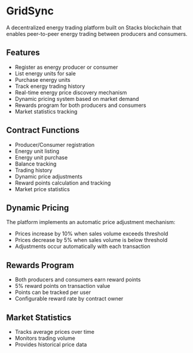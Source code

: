 # GridSync

A decentralized energy trading platform built on Stacks blockchain that enables peer-to-peer energy trading between producers and consumers.

## Features
- Register as energy producer or consumer
- List energy units for sale
- Purchase energy units
- Track energy trading history
- Real-time energy price discovery mechanism
- Dynamic pricing system based on market demand
- Rewards program for both producers and consumers
- Market statistics tracking

## Contract Functions
- Producer/Consumer registration
- Energy unit listing
- Energy unit purchase
- Balance tracking
- Trading history
- Dynamic price adjustments
- Reward points calculation and tracking
- Market price statistics

## Dynamic Pricing
The platform implements an automatic price adjustment mechanism:
- Prices increase by 10% when sales volume exceeds threshold
- Prices decrease by 5% when sales volume is below threshold
- Adjustments occur automatically with each transaction

## Rewards Program
- Both producers and consumers earn reward points
- 5% reward points on transaction value
- Points can be tracked per user
- Configurable reward rate by contract owner

## Market Statistics
- Tracks average prices over time
- Monitors trading volume
- Provides historical price data
